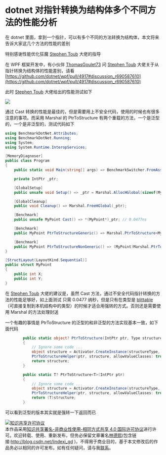 # dotnet 对指针转换为结构体多个不同方法的性能分析

在 dotnet 里面，拿到一个指针，可以有多个不同的方法转换为结构体，本文将来告诉大家这几个方法的性能的差别

<!--more-->
<!-- CreateTime:2021/8/20 8:54:17 -->

<!-- 发布 -->

特别感谢性能优化狂魔 [Stephen Toub](https://github.com/stephentoub) 大佬的指导

在 WPF 框架开发中，有小伙伴 [ThomasGoulet73](https://github.com/ThomasGoulet73) 问 [Stephen Toub](https://github.com/stephentoub) 大佬关于从指针转换为结构体的性能差别，请看 [https://github.com/dotnet/wpf/pull/4917#discussion_r690587610](https://github.com/dotnet/wpf/pull/4917#discussion_r690587610)

此时 [Stephen Toub](https://github.com/stephentoub) 大佬给出的性能测试如下

<!-- ![](image/dotnet 对指针转换为结构体多个不同方法的性能分析/dotnet 对指针转换为结构体多个不同方法的性能分析0.png) -->

![](http://cdn.lindexi.site/lindexi%2F2021820854376452.jpg)

通过 Cast 转换的性能是最佳的，但是需要用上不安全代码，使用的时候也有很多注意的事项。而采用 Marshal 的 PtrToStructure 有两个重载的方法，一个是泛型的，一个是非泛型的，测试代码如下

```csharp
using BenchmarkDotNet.Attributes;
using BenchmarkDotNet.Running;
using System;
using System.Runtime.InteropServices;

[MemoryDiagnoser]
public class Program
{
    public static void Main(string[] args) => BenchmarkSwitcher.FromAssembly(typeof(Program).Assembly).Run(args);

    private IntPtr _ptr;

    [GlobalSetup]
    public unsafe void Setup() => _ptr = Marshal.AllocHGlobal(sizeof(MyPoint));

    [GlobalCleanup]
    public void Cleanup() => Marshal.FreeHGlobal(_ptr);

    [Benchmark]
    public unsafe MyPoint Cast() => *(MyPoint*)_ptr; // 0.0477ns

    [Benchmark]
    public MyPoint PtrToStructureGeneric() => Marshal.PtrToStructure<MyPoint>(_ptr); // 26.2864ns

    [Benchmark]
    public MyPoint PtrToStructureNonGeneric() => (MyPoint)Marshal.PtrToStructure(_ptr, typeof(MyPoint)); // 28.2225ns
}

[StructLayout(LayoutKind.Sequential)]
public struct MyPoint
{
    public int X;
    public int Y;
}
```

在 [Stephen Toub](https://github.com/stephentoub) 大佬的建议是，虽然 Cast 方法，通过不安全代码指针转换的方法的性能足够好，如上面测试 只需 0.0477 纳秒，但是只有在类型是 [blittable](https://docs.microsoft.com/zh-cn/dotnet/framework/interop/blittable-and-non-blittable-types?WT.mc_id=WD-MVP-5003260)（可直接复制到本机结构中的类型）的时候才适合用强转的方式。否则还是需要使用 Marshal 的方法处理封送

一个有趣的事情是 PtrToStructure 的泛型的和非泛型的方法实现基本一致，如下面代码

```csharp
        public static object? PtrToStructure(IntPtr ptr, Type structureType)
        {
            // Ignore some code ...
            object structure = Activator.CreateInstance(structureType, nonPublic: true)!;
            PtrToStructureHelper(ptr, structure, allowValueClasses: true);
            return structure;
        }

        public static T? PtrToStructure<T>(IntPtr ptr)
        {
            // Ignore some code ...
            object structure = Activator.CreateInstance(structureType, nonPublic: true)!;
            PtrToStructureHelper(ptr, structure, allowValueClasses: true);
            return (T)structure;
        }
```

可以看到泛型的版本其实就是强转一下返回而已

<a rel="license" href="http://creativecommons.org/licenses/by-nc-sa/4.0/"><img alt="知识共享许可协议" style="border-width:0" src="https://licensebuttons.net/l/by-nc-sa/4.0/88x31.png" /></a><br />本作品采用<a rel="license" href="http://creativecommons.org/licenses/by-nc-sa/4.0/">知识共享署名-非商业性使用-相同方式共享 4.0 国际许可协议</a>进行许可。欢迎转载、使用、重新发布，但务必保留文章署名[林德熙](http://blog.csdn.net/lindexi_gd)(包含链接:http://blog.csdn.net/lindexi_gd )，不得用于商业目的，基于本文修改后的作品务必以相同的许可发布。如有任何疑问，请与我[联系](mailto:lindexi_gd@163.com)。
